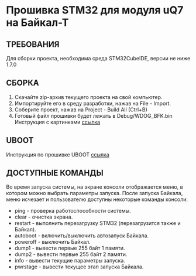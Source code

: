 Прошивка STM32 для модуля uQ7 на Байкал-Т
=============================


ТРЕБОВАНИЯ
------------
Для сборки проекта, необходима среда STM32CubeIDE, версии не ниже 1.7.0

СБОРКА
------------
1. Скачайте zip-архив текущего проекта на свой компьютер.
2. Импортируйте его в среду разработки, нажав на File - Import.
3. Соберите проект, нажав на Project - Build All (Ctrl+B)
4. Готовый файл прошивки будет лежать в Debug/WDOG_BFK.bin
\
Инструкция с картинками [ссылка](./docs/firmware.pdf)

UBOOT
------------
Инструкция по прошивке UBOOT [ссылка](./docs/uboot.pdf)

ДОСТУПНЫЕ КОМАНДЫ
-----------
Во время запуска системы, на экране консоли отображается меню, в котором можно выбрать параметры запуска.
После запуска Байкала, меню исчезает и пользователю доступны некоторые команды консоли:
* ping - проверка работоспособности системы.
* clear - очистка экрана.
* restart - выполнить перезагрузку STM32 (перезагрузится также и Байкал).
* autoboot - включить/выключить автозапуск Байкала.
* poweroff - выключить Байкал.
* dump1 - вывести первые 255 байт 1 памяти.
* dump2 - вывести первые 255 байт 2 памяти.
* info - вывести текущие параметры запуска.
* pwrstage - вывести текущее этап запуска Байкала.
